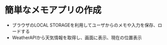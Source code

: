 # 簡単なメモアプリの作成

- ブラウザのLOCAL STORAGEを利用してユーザからのメモや入力を保存、ロードする
- WeatherAPIから天気情報を取得し、画面に表示、現在の位置表示
 
